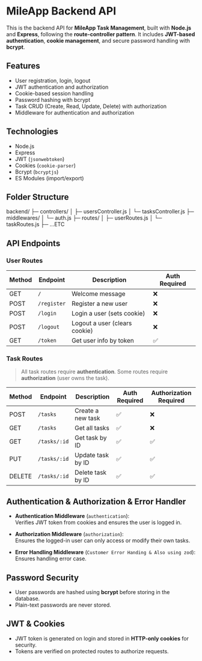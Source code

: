 # MileApp Backend API

This is the backend API for **MileApp Task Management**, built with **Node.js** and **Express**, following the **route-controller pattern**. It includes **JWT-based authentication**, **cookie management**, and secure password handling with **bcrypt**.

## Features

- User registration, login, logout
- JWT authentication and authorization
- Cookie-based session handling
- Password hashing with bcrypt
- Task CRUD (Create, Read, Update, Delete) with authorization
- Middleware for authentication and authorization

## Technologies

- Node.js
- Express
- JWT (`jsonwebtoken`)
- Cookies (`cookie-parser`)
- Bcrypt (`bcryptjs`)
- ES Modules (import/export)

## Folder Structure

backend/
├─ controllers/
│ ├─ usersController.js
│ └─ tasksController.js
├─ middlewares/
│ └─ auth.js
├─ routes/
│ ├─ userRoutes.js
│ └─ taskRoutes.js
├─ ...ETC


## API Endpoints

### User Routes

| Method | Endpoint         | Description                       | Auth Required |
|--------|-----------------|-----------------------------------|---------------|
| GET    | `/`             | Welcome message                   | ❌             |
| POST   | `/register`     | Register a new user               | ❌             |
| POST   | `/login`        | Login a user (sets cookie)        | ❌             |
| POST   | `/logout`       | Logout a user (clears cookie)    | ❌             |
| GET    | `/token`        | Get user info by token            | ✅             |

### Task Routes

> All task routes require **authentication**. Some routes require **authorization** (user owns the task).

| Method | Endpoint        | Description              | Auth Required | Authorization Required |
|--------|----------------|--------------------------|---------------|-----------------------|
| POST   | `/tasks`       | Create a new task        | ✅             | ❌                     |
| GET    | `/tasks`       | Get all tasks            | ✅             | ❌                     |
| GET    | `/tasks/:id`   | Get task by ID           | ✅             | ✅                     |
| PUT    | `/tasks/:id`   | Update task by ID        | ✅             | ✅                     |
| DELETE | `/tasks/:id`   | Delete task by ID        | ✅             | ✅                     |

## Authentication & Authorization & Error Handler

- **Authentication Middleware** (`authentication`):  
  Verifies JWT token from cookies and ensures the user is logged in.

- **Authorization Middleware** (`authorization`):  
  Ensures the logged-in user can only access or modify their own tasks.

- **Error Handling Middleware** (`Customer Error Handing & Also using zod`):  
  Ensures handling error case.

## Password Security

- User passwords are hashed using **bcrypt** before storing in the database.
- Plain-text passwords are never stored.

## JWT & Cookies

- JWT token is generated on login and stored in **HTTP-only cookies** for security.
- Tokens are verified on protected routes to authorize requests.

